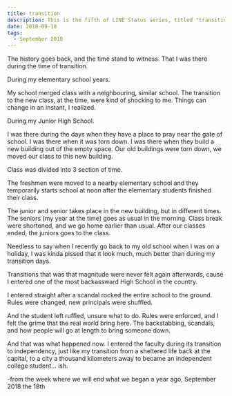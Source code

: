 ```yaml
---
title: transition
description: This is the fifth of LINE Status series, titled "transition".
date: 2018-09-18
tags: 
  - September 2018
---
```


The history goes back, and the time stand to witness. That I was there during the time of transition.

During my elementary school years.

My school merged class with a neighbouring, similar school. The transition to the new class, at the time, were kind of shocking to me. Things can change in an instant, I realized.

During my Junior High School.

I was there during the days when they have a place to pray near the gate of school. I was there when it was torn down. I was there when they build a new building out of the empty space. Our old buildings were torn down, we moved our class to this new building.

Class was divided into 3 section of time.

The freshmen were moved to a nearby elementary school and they temporarily starts school at noon after the elementary students finished their class.

The junior and senior takes place in the new building, but in different times. The seniors (my year at the time) goes as usual in the morning. Class break were shortened, and we go home earlier than usual. After our classes ended, the juniors goes to the class.

Needless to say when I recently go back to my old school when I was on a holiday, I was kinda pissed that it look much, much better than during my transition days.

Transitions that was that magnitude were never felt again afterwards, cause I entered one of the most backassward High School in the country. 

I entered straight after a scandal rocked the entire school to the ground. Rules were changed, new principals were shuffled.

And the student left ruffled, unsure what to do. Rules were enforced, and I felt the grime that the real world bring here. The backstabbing, scandals, and how people will go at length to bring someone down.

And that was what happened now. I entered the faculty during its transition to independency, just like my transition from a sheltered life back at the capital, to a city a thousand kilometers away to became an independent college student... ish.

-from the week where we will end what we began a year ago, September 2018 the 18th